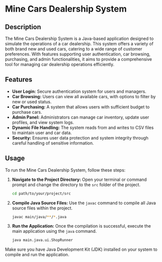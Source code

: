 # Mine Cars Dealership System

## Description

The Mine Cars Dealership System is a Java-based application designed to simulate the operations of a car dealership. This system offers a variety of both brand new and used cars, catering to a wide range of customer preferences. With features supporting user authentication, car browsing, purchasing, and admin functionalities, it aims to provide a comprehensive tool for managing car dealership operations efficiently.

## Features

- **User Login:** Secure authentication system for users and managers.
- **Car Browsing:** Users can view all available cars, with options to filter by new or used status.
- **Car Purchasing:** A system that allows users with sufficient budget to purchase cars.
- **Admin Panel:** Administrators can manage car inventory, update user profiles, and view system logs.
- **Dynamic File Handling:** The system reads from and writes to CSV files to maintain user and car data.
- **Security:** Ensures user data protection and system integrity through careful handling of sensitive information.

## Usage

To run the Mine Cars Dealership System, follow these steps:

1. **Navigate to the Project Directory:** Open your terminal or command prompt and change the directory to the `src` folder of the project.

    ```bash
    cd path/to/your/project/src
    ```

2. **Compile Java Source Files:** Use the `javac` command to compile all Java source files within the project.

    ```bash
    javac main/java/**/*.java
    ```

3. **Run the Application:** Once the compilation is successful, execute the main application using the `java` command.

    ```bash
    java main.java.ui.ShopRunner
    ```

Make sure you have Java Development Kit (JDK) installed on your system to compile and run the application.

